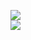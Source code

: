 [![](https://img.shields.io/badge/Made%20With-Github%20Spray-lightgrey.svg?style=for-the-badge&logo=github)](https://github.com/Annihil/github-spray#1820)  
[![](https://i.imgur.com/2DrTn0Z.gif)](https://github.com/Annihil/github-spray)